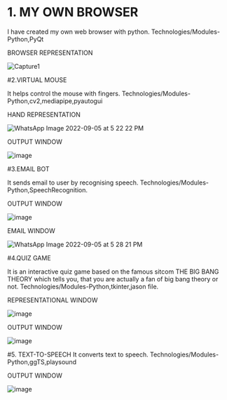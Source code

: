 # 1. MY OWN BROWSER

I have created my own web browser with python.
Technologies/Modules-Python,PyQt

BROWSER REPRESENTATION

![Capture1](https://user-images.githubusercontent.com/85629090/188441628-f84214fc-2843-49c2-af4e-920c22a332e9.PNG)



#2.VIRTUAL MOUSE

It helps control the mouse with fingers.
Technologies/Modules-Python,cv2,mediapipe,pyautogui

HAND REPRESENTATION 

![WhatsApp Image 2022-09-05 at 5 22 22 PM](https://user-images.githubusercontent.com/85629090/188442686-20f3beff-4af0-4015-b4fa-f0ccc570eb83.jpeg)

OUTPUT WINDOW

![image](https://user-images.githubusercontent.com/85629090/188442957-fabd2bee-40d9-4561-9274-8ad9cdc7656a.png)


#3.EMAIL BOT

It sends email to user by recognising speech.
Technologies/Modules-Python,SpeechRecognition.

OUTPUT WINDOW

![image](https://user-images.githubusercontent.com/85629090/188443643-cea17c5e-91a7-4553-9614-565f2d27edee.png)

EMAIL WINDOW

![WhatsApp Image 2022-09-05 at 5 28 21 PM](https://user-images.githubusercontent.com/85629090/188443797-df1e4454-b6c3-43b6-b11f-8bd1d6c6b745.jpeg)


#4.QUIZ GAME

It is an interactive quiz game based on the famous sitcom THE BIG BANG THEORY which tells you, that you are actually a fan of big bang theory or not.
Technologies/Modules-Python,tkinter,jason file.

REPRESENTATIONAL WINDOW

![image](https://user-images.githubusercontent.com/85629090/188445897-50eac61e-f543-4bc3-aed6-86fc224d2841.png)


OUTPUT WINDOW

![image](https://user-images.githubusercontent.com/85629090/188446393-c6f60205-ad88-4dd3-b22e-d0329821c485.png)
  
  
#5. TEXT-TO-SPEECH
It converts text to speech.
Technologies/Modules-Python,ggTS,playsound

OUTPUT WINDOW


![image](https://user-images.githubusercontent.com/85629090/188446825-2180e158-9567-41bf-96a9-048ef042a4de.png)






